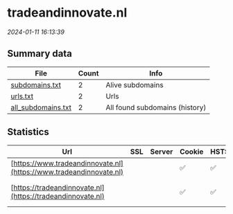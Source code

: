 # tradeandinnovate.nl
*2024-01-11 16:13:39*
## Summary data
| File       | Count | Info |
|------------|-------|------|
|[subdomains.txt](/data/tradeandinnovate.nl/subdomains.txt)|2|Alive subdomains|
|[urls.txt](/data/tradeandinnovate.nl/urls.txt)|2|Urls|
|[all_subdomains.txt](/data/tradeandinnovate.nl/all_subdomains.txt)|2|All found subdomains (history)|
## Statistics
| Url | SSL | Server | Cookie | HSTS | CSP | XFO | XXP | RP | Tech |Title |
|------------|-------|------|------|------|------|------|------|------|------|------|
|[https://www.tradeandinnovate.nl](https://www.tradeandinnovate.nl)| ||:white_check_mark: |:white_check_mark: |:warning: |:white_check_mark: |:white_check_mark: |:white_check_mark: |HSTS||
|[https://tradeandinnovate.nl](https://tradeandinnovate.nl)| ||:white_check_mark: |:white_check_mark: |:warning: |:white_check_mark: |:white_check_mark: |:white_check_mark: |Apache Tomcat Fo...|Trade & Innovate...|